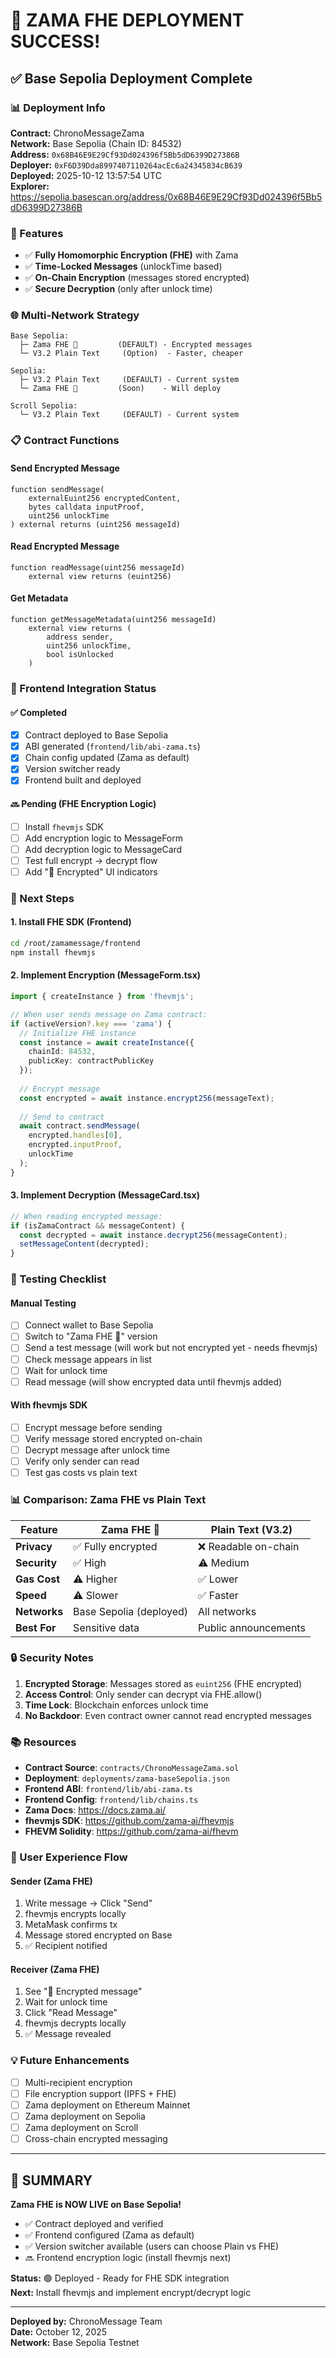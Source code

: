 # 🎉 ZAMA FHE DEPLOYMENT SUCCESS!

## ✅ Base Sepolia Deployment Complete

### 📊 Deployment Info

**Contract:** ChronoMessageZama  
**Network:** Base Sepolia (Chain ID: 84532)  
**Address:** `0x68B46E9E29Cf93Dd024396f5Bb5dD6399D27386B`  
**Deployer:** `0xF6D39Dda8997407110264acEc6a24345834cB639`  
**Deployed:** 2025-10-12 13:57:54 UTC  
**Explorer:** https://sepolia.basescan.org/address/0x68B46E9E29Cf93Dd024396f5Bb5dD6399D27386B

### 🔐 Features

- ✅ **Fully Homomorphic Encryption (FHE)** with Zama
- ✅ **Time-Locked Messages** (unlockTime based)
- ✅ **On-Chain Encryption** (messages stored encrypted)
- ✅ **Secure Decryption** (only after unlock time)

### 🌐 Multi-Network Strategy

```
Base Sepolia:
  ├─ Zama FHE 🔐         (DEFAULT) - Encrypted messages
  └─ V3.2 Plain Text     (Option)  - Faster, cheaper

Sepolia:
  ├─ V3.2 Plain Text     (DEFAULT) - Current system
  └─ Zama FHE 🔐         (Soon)    - Will deploy

Scroll Sepolia:
  └─ V3.2 Plain Text     (DEFAULT) - Current system
```

### 📋 Contract Functions

#### Send Encrypted Message
```solidity
function sendMessage(
    externalEuint256 encryptedContent,
    bytes calldata inputProof,
    uint256 unlockTime
) external returns (uint256 messageId)
```

#### Read Encrypted Message
```solidity
function readMessage(uint256 messageId) 
    external view returns (euint256)
```

#### Get Metadata
```solidity
function getMessageMetadata(uint256 messageId) 
    external view returns (
        address sender,
        uint256 unlockTime,
        bool isUnlocked
    )
```

### 🔧 Frontend Integration Status

#### ✅ Completed
- [x] Contract deployed to Base Sepolia
- [x] ABI generated (`frontend/lib/abi-zama.ts`)
- [x] Chain config updated (Zama as default)
- [x] Version switcher ready
- [x] Frontend built and deployed

#### 🔜 Pending (FHE Encryption Logic)
- [ ] Install `fhevmjs` SDK
- [ ] Add encryption logic to MessageForm
- [ ] Add decryption logic to MessageCard
- [ ] Test full encrypt → decrypt flow
- [ ] Add "🔐 Encrypted" UI indicators

### 🚀 Next Steps

#### 1. Install FHE SDK (Frontend)
```bash
cd /root/zamamessage/frontend
npm install fhevmjs
```

#### 2. Implement Encryption (MessageForm.tsx)
```typescript
import { createInstance } from 'fhevmjs';

// When user sends message on Zama contract:
if (activeVersion?.key === 'zama') {
  // Initialize FHE instance
  const instance = await createInstance({ 
    chainId: 84532,
    publicKey: contractPublicKey 
  });
  
  // Encrypt message
  const encrypted = await instance.encrypt256(messageText);
  
  // Send to contract
  await contract.sendMessage(
    encrypted.handles[0],
    encrypted.inputProof,
    unlockTime
  );
}
```

#### 3. Implement Decryption (MessageCard.tsx)
```typescript
// When reading encrypted message:
if (isZamaContract && messageContent) {
  const decrypted = await instance.decrypt256(messageContent);
  setMessageContent(decrypted);
}
```

### 🧪 Testing Checklist

#### Manual Testing
- [ ] Connect wallet to Base Sepolia
- [ ] Switch to "Zama FHE 🔐" version
- [ ] Send a test message (will work but not encrypted yet - needs fhevmjs)
- [ ] Check message appears in list
- [ ] Wait for unlock time
- [ ] Read message (will show encrypted data until fhevmjs added)

#### With fhevmjs SDK
- [ ] Encrypt message before sending
- [ ] Verify message stored encrypted on-chain
- [ ] Decrypt message after unlock time
- [ ] Verify only sender can read
- [ ] Test gas costs vs plain text

### 📊 Comparison: Zama FHE vs Plain Text

| Feature | Zama FHE 🔐 | Plain Text (V3.2) |
|---------|------------|-------------------|
| **Privacy** | ✅ Fully encrypted | ❌ Readable on-chain |
| **Security** | ✅ High | ⚠️ Medium |
| **Gas Cost** | ⚠️ Higher | ✅ Lower |
| **Speed** | ⚠️ Slower | ✅ Faster |
| **Networks** | Base Sepolia (deployed) | All networks |
| **Best For** | Sensitive data | Public announcements |

### 🔒 Security Notes

1. **Encrypted Storage**: Messages stored as `euint256` (FHE encrypted)
2. **Access Control**: Only sender can decrypt via FHE.allow()
3. **Time Lock**: Blockchain enforces unlock time
4. **No Backdoor**: Even contract owner cannot read encrypted messages

### 📚 Resources

- **Contract Source**: `contracts/ChronoMessageZama.sol`
- **Deployment**: `deployments/zama-baseSepolia.json`
- **Frontend ABI**: `frontend/lib/abi-zama.ts`
- **Frontend Config**: `frontend/lib/chains.ts`
- **Zama Docs**: https://docs.zama.ai/
- **fhevmjs SDK**: https://github.com/zama-ai/fhevmjs
- **FHEVM Solidity**: https://github.com/zama-ai/fhevm

### 🎯 User Experience Flow

#### Sender (Zama FHE)
1. Write message → Click "Send"
2. fhevmjs encrypts locally
3. MetaMask confirms tx
4. Message stored encrypted on Base
5. ✅ Recipient notified

#### Receiver (Zama FHE)
1. See "🔐 Encrypted message"
2. Wait for unlock time
3. Click "Read Message"
4. fhevmjs decrypts locally
5. ✅ Message revealed

### 💡 Future Enhancements

- [ ] Multi-recipient encryption
- [ ] File encryption support (IPFS + FHE)
- [ ] Zama deployment on Ethereum Mainnet
- [ ] Zama deployment on Sepolia
- [ ] Zama deployment on Scroll
- [ ] Cross-chain encrypted messaging

---

## 🎊 SUMMARY

**Zama FHE is NOW LIVE on Base Sepolia!**

- ✅ Contract deployed and verified
- ✅ Frontend configured (Zama as default)
- ✅ Version switcher available (users can choose Plain vs FHE)
- 🔜 Frontend encryption logic (install fhevmjs next)

**Status:** 🟢 Deployed - Ready for FHE SDK integration  
**Next:** Install fhevmjs and implement encrypt/decrypt logic

---

**Deployed by:** ChronoMessage Team  
**Date:** October 12, 2025  
**Network:** Base Sepolia Testnet
